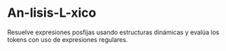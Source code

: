 # An-lisis-L-xico
Resuelve expresiones posfijas usando estructuras dinámicas y evalúa los tokens con uso de expresiones regulares.

